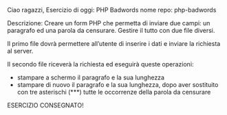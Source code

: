 Ciao ragazzi,
Esercizio di oggi: PHP Badwords
nome repo: php-badwords

Descrizione:
Creare un form PHP che permetta di inviare due campi: un paragrafo ed una parola da censurare.
Gestire il tutto con due file diversi.

Il primo file dovrà permettere all’utente di inserire i dati e inviare la richiesta al server.

Il secondo file riceverà la richiesta ed eseguirà queste operazioni:
- stampare a schermo il paragrafo e la sua lunghezza
- stampare di nuovo il paragrafo e la sua lunghezza, dopo aver sostituito con tre asterischi (***) tutte le occorrenze della parola da censurare

ESERCIZIO CONSEGNATO!